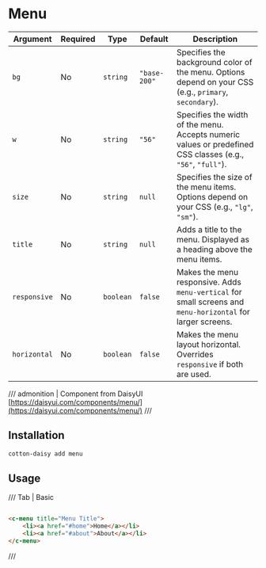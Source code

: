 # Menu

| Argument      | Required | Type      | Default     | Description                                                                                  |
|---------------|----------|-----------|-------------|----------------------------------------------------------------------------------------------|
| `bg`          | No       | `string`  | `"base-200"`| Specifies the background color of the menu. Options depend on your CSS (e.g., `primary`, `secondary`). |
| `w`           | No       | `string`  | `"56"`      | Specifies the width of the menu. Accepts numeric values or predefined CSS classes (e.g., `"56"`, `"full"`). |
| `size`        | No       | `string`  | `null`      | Specifies the size of the menu items. Options depend on your CSS (e.g., `"lg"`, `"sm"`).      |
| `title`       | No       | `string`  | `null`      | Adds a title to the menu. Displayed as a heading above the menu items.                       |
| `responsive`  | No       | `boolean` | `false`     | Makes the menu responsive. Adds `menu-vertical` for small screens and `menu-horizontal` for larger screens. |
| `horizontal`  | No       | `boolean` | `false`     | Makes the menu layout horizontal. Overrides `responsive` if both are used.                   |


/// admonition | Component from DaisyUI
[https://daisyui.com/components/menu/](https://daisyui.com/components/menu/)
///

## Installation

```bash
cotton-daisy add menu
```

## Usage

/// Tab | Basic

```html

<c-menu title="Menu Title">
    <li><a href="#home">Home</a></li>
    <li><a href="#about">About</a></li>
</c-menu>
```

///